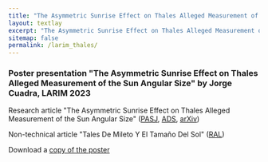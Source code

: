 ```yaml
---
title: "The Asymmetric Sunrise Effect on Thales Alleged Measurement of the Sun Angular Size"
layout: textlay
excerpt: "The Asymmetric Sunrise Effect on Thales Alleged Measurement of the Sun Angular Size"
sitemap: false
permalink: /larim_thales/
---
```


### Poster presentation "The Asymmetric Sunrise Effect on Thales Alleged Measurement of the Sun Angular Size" by Jorge Cuadra, LARIM 2023

Research article "The Asymmetric Sunrise Effect on Thales Alleged Measurement of the Sun Angular Size"
([PASJ](https://academic.oup.com/pasj/advance-article/doi/10.1093/pasj/psad026/7133153?utm_source=authortollfreelink&utm_campaign=pasj&utm_medium=email&guestAccessKey=94683e9c-55ea-4131-a8f6-40318809a29f), 
[ADS](https://ui.adsabs.harvard.edu/abs/2023PASJ...75L..12C/abstract), 
[arXiv](https://arxiv.org/abs/2305.06149))

Non-technical article "Tales De Mileto Y El Tamaño Del Sol"
([RAL](https://revistaral.cl/tales-de-mileto-y-el-tamano-del-sol/))

Download a [copy of the poster](/plaga/downloads/larim_thales.pdf)
